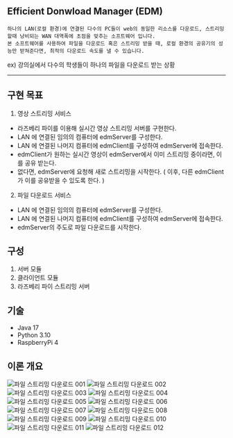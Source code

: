 ## Efficient Donwload Manager (EDM)
~~~ 
하나의 LAN(로컬 환경)에 연결된 다수의 PC들이 web의 동일한 리소스를 다운로드, 스트리밍 할때 낭비되는 WAN 대역폭에 초점을 맞추는 소프트웨어 입니다. 
본 소프트웨어를 사용하여 파일을 다운로드 혹은 스트리밍 받을 때, 로컬 환경의 공유기의 성능만 받쳐준다면, 최적의 다운로드 속도를 낼 수 있습니다.
~~~
ex) 강의실에서 다수의 학생들이 하나의 파일을 다운로드 받는 상황

---



## 구현 목표
1. 영상 스트리밍 서비스
- 라즈베리 파이를 이용해 실시간 영상 스트리밍 서버를 구현한다.
- LAN 에 연결된 임의의 컴퓨터에 edmServer를 구성한다.
- LAN 에 연결된 나머지 컴퓨터에 edmClient를 구성하여 edmServer에 접속한다.
- edmClient가 원하는 실시간 영상이 edmServer에서 이미 스트리밍 중이라면, 이를 공유 받는다.
- 없다면, edmServer에 요청해 새로 스트리밍을 시작한다. ( 이후, 다른 edmClient가 이를 공유받을 수 있도록 한다. )

2. 파일 다운로드 서비스
- LAN 에 연결된 임의의 컴퓨터에 edmServer를 구성한다.
- LAN 에 연결된 나머지 컴퓨터에 edmClient를 구성하여 edmServer에 접속한다.
- edmServer의 주도로 파일 다운로드를 시작한다.

## 구성
1. 서버 모듈
2. 클라이언트 모듈
3. 라즈베리 파이 스트리밍 서버

## 기술
- Java 17
- Python 3.10
- RaspberryPi 4

## 이론 개요
![파일 스트리밍 다운로드 001](https://github.com/huhdy32/edmservice/assets/101308287/a8b0cbde-0096-4cfc-99e0-7d6caad72b05)
![파일 스트리밍 다운로드 002](https://github.com/huhdy32/edmservice/assets/101308287/51a87abd-625f-47a8-b4c0-a26f6b2ca246)
![파일 스트리밍 다운로드 003](https://github.com/huhdy32/edmservice/assets/101308287/f4c4d9e2-8f14-4088-989b-2d2a5564d855)
![파일 스트리밍 다운로드 004](https://github.com/huhdy32/edmservice/assets/101308287/8645a147-a867-45d8-818f-99dfbe2fd2a3)
![파일 스트리밍 다운로드 005](https://github.com/huhdy32/edmservice/assets/101308287/f838ef80-7448-4684-aee8-525da3c0643d)
![파일 스트리밍 다운로드 006](https://github.com/huhdy32/edmservice/assets/101308287/ce5968a9-d840-46f5-8322-f182bf7b914e)
![파일 스트리밍 다운로드 007](https://github.com/huhdy32/edmservice/assets/101308287/d8ff41f4-4a8f-4696-8cd0-d64303940598)
![파일 스트리밍 다운로드 008](https://github.com/huhdy32/edmservice/assets/101308287/88bfd1a2-33f8-47aa-b982-733849a60809)
![파일 스트리밍 다운로드 009](https://github.com/huhdy32/edmservice/assets/101308287/82e21b35-cd40-4647-8017-1d43a270b0d1)
![파일 스트리밍 다운로드 010](https://github.com/huhdy32/edmservice/assets/101308287/ce89510b-c8ea-4baf-a1cc-42d2809a6622)
![파일 스트리밍 다운로드 011](https://github.com/huhdy32/edmservice/assets/101308287/398f97c3-4b38-4a08-833c-8f6921849fb2)
![파일 스트리밍 다운로드 012](https://github.com/huhdy32/edmservice/assets/101308287/38aa156f-c2b1-4f83-b55c-dd4ed6a40320)

